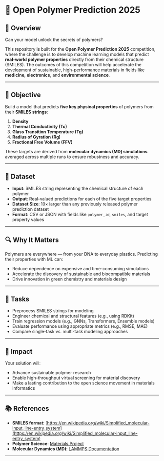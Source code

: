 # 🧬 Open Polymer Prediction 2025

## 📌 Overview

Can your model unlock the secrets of polymers?

This repository is built for the **Open Polymer Prediction 2025** competition, where the challenge is to develop machine learning models that predict **real-world polymer properties** directly from their chemical structure (SMILES). The outcomes of this competition will help accelerate the development of sustainable, high-performance materials in fields like **medicine**, **electronics**, and **environmental science**.

---

## 🎯 Objective

Build a model that predicts **five key physical properties** of polymers from their **SMILES strings**:

1. **Density**
2. **Thermal Conductivity (Tc)**
3. **Glass Transition Temperature (Tg)**
4. **Radius of Gyration (Rg)**
5. **Fractional Free Volume (FFV)**

These targets are derived from **molecular dynamics (MD) simulations** averaged across multiple runs to ensure robustness and accuracy.

---

## 🧪 Dataset

- **Input**: SMILES string representing the chemical structure of each polymer
- **Output**: Real-valued predictions for each of the five target properties
- **Dataset Size**: 10× larger than any previously released polymer prediction dataset
- **Format**: CSV or JSON with fields like `polymer_id`, `smiles`, and target property values

---

## 🔍 Why It Matters

Polymers are everywhere — from your DNA to everyday plastics. Predicting their properties with ML can:

- Reduce dependence on expensive and time-consuming simulations
- Accelerate the discovery of sustainable and biocompatible materials
- Drive innovation in green chemistry and materials design

---

## 🔧 Tasks

- Preprocess SMILES strings for modeling
- Engineer chemical and structural features (e.g., using RDKit)
- Train regression models (e.g., GNNs, Transformers, Ensemble models)
- Evaluate performance using appropriate metrics (e.g., RMSE, MAE)
- Compare single-task vs. multi-task modeling approaches

---

## 🌱 Impact

Your solution will:

- Advance sustainable polymer research
- Enable high-throughput virtual screening for material discovery
- Make a lasting contribution to the open science movement in materials informatics

---

## 📚 References

- **SMILES format**: [https://en.wikipedia.org/wiki/Simplified_molecular-input_line-entry_system](https://en.wikipedia.org/wiki/Simplified_molecular-input_line-entry_system)
- **Polymer Science**: [Materials Project](https://materialsproject.org)
- **Molecular Dynamics (MD)**: [LAMMPS Documentation](https://docs.lammps.org/)

---
